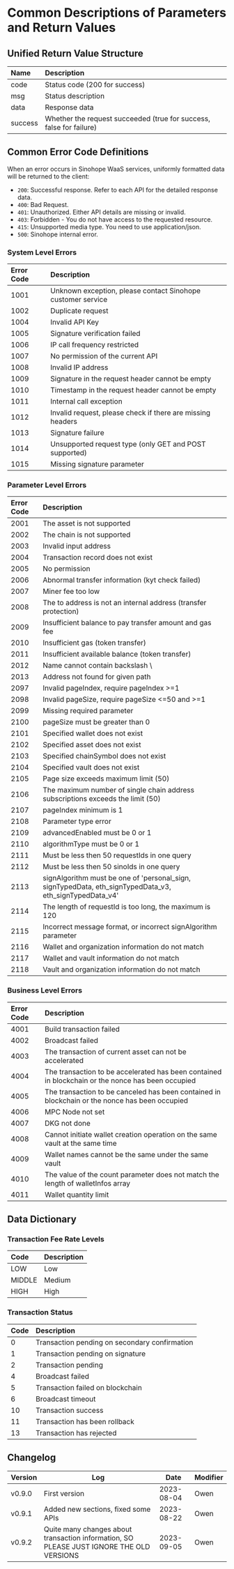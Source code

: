 # Common Descriptions of Parameters and Return Values 

## Unified Return Value Structure

| Name | Description | 
| :-- | :-- |
| code | Status code (200 for success) |
| msg | Status description |
| data | Response data |
| success | Whether the request succeeded (true for success, false for failure) |

## Common Error Code Definitions

When an error occurs in Sinohope WaaS services, uniformly formatted data will be returned to the client:

- `200`: Successful response. Refer to each API for the detailed response data.
- `400`: Bad Request.
- `401`: Unauthorized. Either API details are missing or invalid.
- `403`: Forbidden - You do not have access to the requested resource.
- `415`: Unsupported media type. You need to use application/json. 
- `500`: Sinohope internal error.

### System Level Errors

| Error Code | Description |
| :-- | :-- |
| 1001 | Unknown exception, please contact Sinohope customer service |
| 1002 | Duplicate request |
| 1004 | Invalid API Key |
| 1005 | Signature verification failed |  
| 1006 | IP call frequency restricted |
| 1007 | No permission of the current API |
| 1008 | Invalid IP address |
| 1009 | Signature in the request header cannot be empty |
| 1010 | Timestamp in the request header cannot be empty |
| 1011 | Internal call exception |
| 1012 | Invalid request, please check if there are missing headers |
| 1013 | Signature failure |
| 1014 | Unsupported request type (only GET and POST supported) |
| 1015 | Missing signature parameter |

### Parameter Level Errors

| Error Code | Description |
| :-- | :-- |
| 2001 | The asset is not supported |
| 2002 | The chain is not supported |
| 2003 | Invalid input address |
| 2004 | Transaction record does not exist |
| 2005 | No permission |
| 2006 | Abnormal transfer information (kyt check failed) | 
| 2007 | Miner fee too low |
| 2008 | The to address is not an internal address (transfer protection) |
| 2009 | Insufficient balance to pay transfer amount and gas fee |
| 2010 | Insufficient gas (token transfer) | 
| 2011 | Insufficient available balance (token transfer) |
| 2012 | Name cannot contain backslash \ |
| 2013 | Address not found for given path |
| 2097 | Invalid pageIndex, require pageIndex >=1 |  
| 2098 | Invalid pageSize, require pageSize <=50 and >=1 |
| 2099 | Missing required parameter |
| 2100 | pageSize must be greater than 0 |
| 2101 | Specified wallet does not exist |
| 2102 | Specified asset does not exist |
| 2103 | Specified chainSymbol does not exist |
| 2104 | Specified vault does not exist |
| 2105 | Page size exceeds maximum limit (50) |
| 2106 | The maximum number of single chain address subscriptions exceeds the limit (50) |
| 2107 | pageIndex minimum is 1 |
| 2108 | Parameter type error |
| 2109 | advancedEnabled must be 0 or 1 |
| 2110 | algorithmType must be 0 or 1 |
| 2111 | Must be less then 50 requestIds in one query |
| 2112 | Must be less then 50 sinoIds in one query |
| 2113 | signAlgorithm must be one of 'personal_sign, signTypedData, eth_signTypedData_v3, eth_signTypedData_v4' | 
| 2114 | The length of requestId is too long, the maximum is 120 |
| 2115 | Incorrect message format, or incorrect signAlgorithm parameter |
| 2116 | Wallet and organization information do not match |
| 2117 | Wallet and vault information do not match |
| 2118 | Vault and organization information do not match |


### Business Level Errors

| Error Code | Description |  
| :-- | :-- |
| 4001 | Build transaction failed |
| 4002 | Broadcast failed |
| 4003 | The transaction of current asset can not be accelerated |
| 4004 | The transaction to be accelerated has been contained in blockchain or the nonce has been occupied |
| 4005 | The transaction to be canceled has been contained in blockchain or the nonce has been occupied | 
| 4006 | MPC Node not set |
| 4007 | DKG not done |  
| 4008 | Cannot initiate wallet creation operation on the same vault at the same time |
| 4009 | Wallet names cannot be the same under the same vault |
| 4010 | The value of the count parameter does not match the length of walletInfos array |
| 4011 | Wallet quantity limit |

## Data Dictionary 

### Transaction Fee Rate Levels

| Code | Description |
| :-- | :-- |
| LOW | Low |
| MIDDLE | Medium |
| HIGH | High |

### Transaction Status  

| Code | Description |
| :-- | :-- |
| 0 | Transaction pending on secondary confirmation |
| 1 | Transaction pending on signature |
| 2 | Transaction pending | 
| 4 | Broadcast failed |
| 5 | Transaction failed on blockchain |
| 6 | Broadcast timeout |
| 10 | Transaction success |
| 11 | Transaction has been rollback |
| 13 | Transaction has rejected |


## Changelog

| Version | Log | Date | Modifier |
|-|-|-|-|
| v0.9.0 | First version | 2023-08-04 | Owen |
| v0.9.1 | Added new sections, fixed some APIs | 2023-08-22 | Owen |  
| v0.9.2 | Quite many changes about transaction information, SO PLEASE JUST IGNORE THE OLD VERSIONS | 2023-09-05 | Owen |